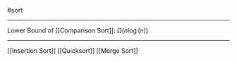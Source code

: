 #sort
****
Lower Bound of [[Comparison Sort]]:   $\Omega(n\log(n))$

****
[[Insertion Sort]]
[[Quicksort]]
[[Merge Sort]]
